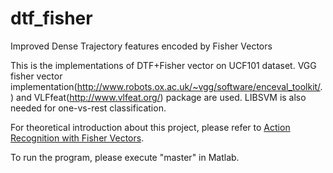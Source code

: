 dtf_fisher
==========

Improved Dense Trajectory features encoded by Fisher Vectors

This is the implementations of DTF+Fisher vector on UCF101 dataset.
VGG fisher vector implementation(http://www.robots.ox.ac.uk/~vgg/software/enceval_toolkit/.) and VLFfeat(http://www.vlfeat.org/) package are used. LIBSVM is also needed for one-vs-rest classification. 

For theoretical introduction about this project, please refer to [Action Recognition with Fisher Vectors](http://www.bo-yang.net/2014/04/30/fisher-vector-in-action-recognition/).

To run the program, please execute "master" in Matlab.
